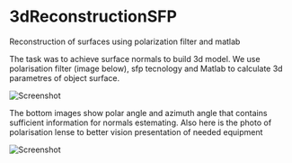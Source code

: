 # 3dReconstructionSFP
Reconstruction of surfaces using polarization filter and matlab

The task was to achieve surface normals to build 3d model. We use polarisation filter (image below), sfp tecnology and Matlab to calculate 3d parametres of object surface.


![Screenshot](Algorithm.png)

The bottom images show polar angle and azimuth angle that contains sufficient information for normals estemating.
Also here is the photo of polarisation lense to better vision presentation of needed equipment

![Screenshot](IMG_3760.JPG)


